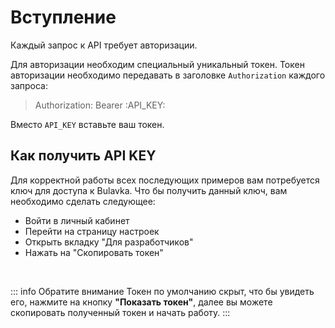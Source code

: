 # Вступление

Каждый запрос к API требует авторизации.

Для авторизации необходим специальный уникальный токен. 
Токен авторизации необходимо передавать в заголовке `Authorization` каждого запроса:

> Authorization: Bearer :API_KEY:

Вместо `API_KEY` вставьте ваш токен.

## Как получить API KEY

Для корректной работы всех последующих примеров вам потребуется 
ключ для доступа к Bulavka. Что бы получить данный ключ, вам необходимо сделать следующее:

- Войти в личный кабинет
- Перейти на страницу настроек
- Открыть вкладку "Для разработчиков"
- Нажать на "Скопировать токен"

<br>

::: info Обратите внимание
Токен по умолчанию скрыт, что бы увидеть его, нажмите на кнопку **"Показать токен"**, 
далее вы можете скопировать полученный токен и начать работу.
:::
